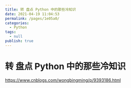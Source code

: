 ```yaml
---
title: 转 盘点 Python 中的那些冷知识
date: 2021-04-19 11:04:53
permalink: /pages/1e05a0/
categories: 
  - Python
tags: 
  - null
publish: true
---
```

# 转 盘点 Python 中的那些冷知识  

https://www.cnblogs.com/wongbingming/p/9393186.html    
